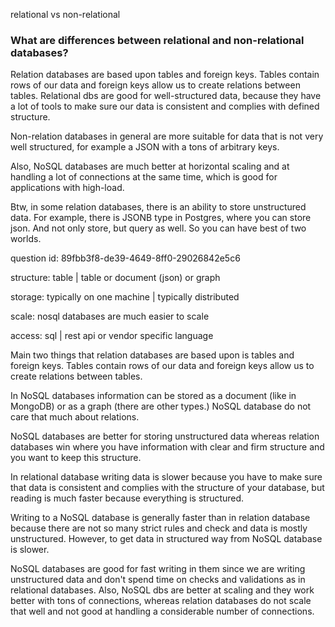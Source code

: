 relational vs non-relational

### What are differences between relational and non-relational databases?

Relation databases are based upon tables and foreign keys.
Tables contain rows of our data and foreign keys allow us to create relations between tables.
Relational dbs are good for well-structured data, because they have a lot of tools to make
sure our data is consistent and complies with defined structure.

Non-relation databases in general are more suitable for data that is not very well structured, for example
a JSON with a tons of arbitrary keys.

Also, NoSQL databases are much better at horizontal scaling and at handling a lot of connections at the same time,
which is good for applications with high-load.

Btw, in some relation databases, there is an ability to store unstructured data. 
For example, there is JSONB type in Postgres, where you can store json.
And not only store, but query as well. So you can have best of two worlds.

question id: 89fbb3f8-de39-4649-8ff0-29026842e5c6



structure:
table | table or document (json) or graph

storage:
typically on one machine | typically distributed

scale:
nosql databases are much easier to scale

access:
sql | rest api or vendor specific language



Main two things that relation databases are based upon is tables and foreign keys.
Tables contain rows of our data and foreign keys allow us to create relations between tables.


In NoSQL databases information can be stored as a document (like in MongoDB) or as a graph (there are other types.)
NoSQL database do not care that much about relations.

NoSQL databases are better for storing unstructured data whereas relation databases win where you 
have information with clear and firm structure and you want to keep this structure.

In relational database writing data is slower because you have to make sure that data is consistent and complies with the structure of your database, but
reading is much faster because everything is structured.

Writing to a NoSQL database is generally faster than in relation database because there are not so many strict rules and check and data is mostly
unstructured. However, to get data in structured way from NoSQL database is slower.

NoSQL databases are good for fast writing in them since we are writing unstructured data and don't spend time on checks and validations as in relational databases. Also, NoSQL dbs are better at scaling and they work better with tons of connections, whereas relation databases do not scale that well and not good at handling a considerable number of connections.

